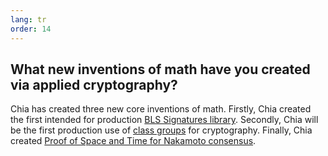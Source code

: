 ```yaml
---
lang: tr
order: 14
---
```


What new inventions of math have you created via applied cryptography?
-----------------------

Chia has created three new core inventions of math. Firstly, Chia created the first intended for production [BLS Signatures library](https://github.com/Chia-Network/bls-signatures). Secondly, Chia will be the first production use of [class groups](https://github.com/Chia-Network/vdf-competition/blob/master/classgroups.pdf) for cryptography. Finally, Chia created [Proof of Space and Time for Nakamoto consensus](https://www.chia.net/assets/ChiaGreenPaper.pdf).
